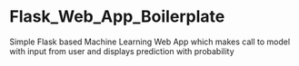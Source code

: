 # Flask_Web_App_Boilerplate
Simple Flask based Machine Learning Web App which makes call to model with input from user and displays prediction with probability
